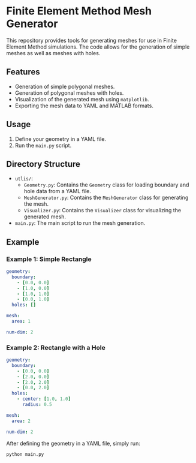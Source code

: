 # Finite Element Method Mesh Generator

This repository provides tools for generating meshes for use in Finite Element Method simulations. The code allows for the generation of simple meshes as well as meshes with holes.

## Features

- Generation of simple polygonal meshes.
- Generation of polygonal meshes with holes.
- Visualization of the generated mesh using `matplotlib`.
- Exporting the mesh data to YAML and MATLAB formats.

## Usage

1. Define your geometry in a YAML file.
2. Run the `main.py` script.

## Directory Structure

- `utlis/`:
  - `Geometry.py`: Contains the `Geometry` class for loading boundary and hole data from a YAML file.
  - `MeshGenerator.py`: Contains the `MeshGenerator` class for generating the mesh.
  - `Visualizer.py`: Contains the `Visualizer` class for visualizing the generated mesh.
- `main.py`: The main script to run the mesh generation.

## Example

### Example 1: Simple Rectangle
```yaml
geometry:
  boundary:
    - [0.0, 0.0]
    - [1.0, 0.0]
    - [1.0, 1.0]
    - [0.0, 1.0]
  holes: []

mesh:
  area: 1

num-dim: 2
```
### Example 2: Rectangle with a Hole
```yaml
geometry:
  boundary:
    - [0.0, 0.0]
    - [2.0, 0.0]
    - [2.0, 2.0]
    - [0.0, 2.0]
  holes:
    - center: [1.0, 1.0]
      radius: 0.5

mesh:
  area: 2

num-dim: 2
```

After defining the geometry in a YAML file, simply run:
```bash
python main.py
```


